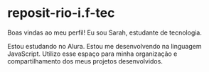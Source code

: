 # reposit-rio-i.f-tec
Boas vindas ao meu perfil!
Eu sou Sarah, estudante de tecnologia.

Estou estudando no Alura.
Estou me desenvolvendo na linguagem JavaScript.
Utilizo esse espaço para minha organização e compartilhamento dos meus projetos desenvolvidos.
